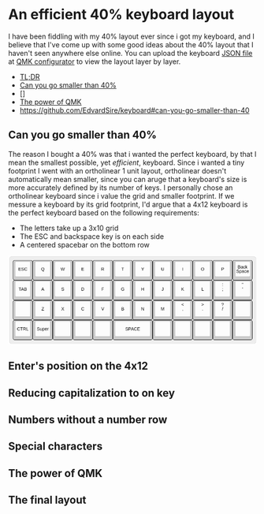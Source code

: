 # An efficient 40% keyboard layout
I have been fiddling with my 40% layout ever since i got my keyboard, and I believe that I've come up with some good ideas about the 40% layout that I haven't seen anywhere else online. You can upload the keyboard [JSON file](https://github.com/EdvardSire/keyboard/blob/master/niu_mini_layout_planck_mit_mine.json) at [QMK configurator](https://config.qmk.fm/#/) to view the layout layer by layer.

* [TL;DR]()
* [Can you go smaller than 40%]()
* []
* [The power of QMK](https://github.com/EdvardSire/keyboard#the-power-of-qmk)
* https://github.com/EdvardSire/keyboard#can-you-go-smaller-than-40

## Can you go smaller than 40%
The reason I bought a 40% was that i wanted the perfect keyboard, by that I mean the smallest possible, yet *efficient*, keyboard. Since i wanted a tiny footprint I went with an ortholinear 1 unit layout, ortholinear doesn't automatically mean smaller, since you can aruge that a keyboard's size is more accurately defined by its number of keys. I personally chose an ortholinear keyboard since i value the grid and smaller footprint. If we messure a keyboard by its grid footprint, I'd argue that a 4x12 keyboard is the perfect keyboard based on the following requirements:

* The letters take up a 3x10 grid
* The ESC and backspace key is on each side
* A centered spacebar on the bottom row

![Initial keyboard](/images/keyboard-layout-initial.png)

## Enter's position on the 4x12
## Reducing capitalization to on key
## Numbers without a number row
## Special characters
## The power of QMK
## The final layout


